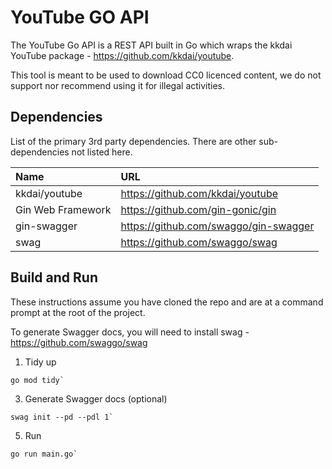 YouTube GO API
======================

The YouTube Go API is a REST API built in Go which wraps the kkdai YouTube package - https://github.com/kkdai/youtube.

This tool is meant to be used to download CC0 licenced content, we do not support nor recommend using it for illegal activities.

## Dependencies
List of the primary 3rd party dependencies. There are other sub-dependencies not listed here.

| Name | URL |
| :---- | :---- |
| kkdai/youtube | https://github.com/kkdai/youtube |
| Gin Web Framework | https://github.com/gin-gonic/gin |
| gin-swagger | https://github.com/swaggo/gin-swagger |
| swag | https://github.com/swaggo/swag |

## Build and Run
These instructions assume you have cloned the repo and are at a command prompt at the root of the project.  

To generate Swagger docs, you will need to install swag - https://github.com/swaggo/swag

1. Tidy up  
```sehll
go mod tidy`
```
   
3. Generate Swagger docs (optional)  
```shell
swag init --pd --pdl 1`
```

5. Run  
```shell
go run main.go`
```
